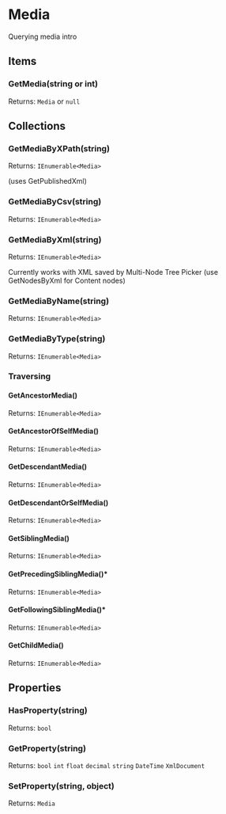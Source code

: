 # Media
Querying media intro

## Items
### GetMedia(string or int)
Returns: `Media` or `null`

## Collections
### GetMediaByXPath(string)
Returns: `IEnumerable<Media>`

(uses GetPublishedXml)

### GetMediaByCsv(string)
Returns: `IEnumerable<Media>`

### GetMediaByXml(string)
Returns: `IEnumerable<Media>`

Currently works with XML saved by Multi-Node Tree Picker (use GetNodesByXml for Content nodes) 

### GetMediaByName(string)
Returns: `IEnumerable<Media>`

### GetMediaByType(string)
Returns: `IEnumerable<Media>`

### Traversing

#### GetAncestorMedia()
Returns: `IEnumerable<Media>`

#### GetAncestorOfSelfMedia()
Returns: `IEnumerable<Media>`

#### GetDescendantMedia()
Returns: `IEnumerable<Media>`

#### GetDescendantOrSelfMedia()
Returns: `IEnumerable<Media>`

#### GetSiblingMedia()
Returns: `IEnumerable<Media>`

#### GetPrecedingSiblingMedia()*
Returns: `IEnumerable<Media>`

#### GetFollowingSiblingMedia()*
Returns: `IEnumerable<Media>`

#### GetChildMedia()
Returns: `IEnumerable<Media>`

## Properties
### HasProperty(string)
Returns: `bool`

### GetProperty<T>(string)
Returns: `bool` `int` `float` `decimal` `string` `DateTime` `XmlDocument`

### SetProperty(string, object)
Returns: `Media`

